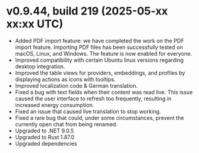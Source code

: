 # v0.9.44, build 219 (2025-05-xx xx:xx UTC)
- Added PDF import feature: we have completed the work on the PDF import feature. Importing PDF files has been successfully tested on macOS, Linux, and Windows. The feature is now enabled for everyone.
- Improved compatibility with certain Ubuntu linux versions regarding desktop integration.
- Improved the table views for providers, embeddings, and profiles by displaying actions as icons with tooltips.
- Improved localization code & German translation.
- Fixed a bug with text fields when their content was read live. This issue caused the user interface to refresh too frequently, resulting in increased energy consumption.
- Fixed an issue that caused live translation to stop working.
- Fixed a rare bug that could, under some circumstances, prevent the currently open chat from being renamed.
- Upgraded to .NET 9.0.5
- Upgraded to Rust 1.87.0
- Upgraded dependencies